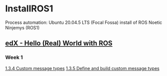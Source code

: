 # InstallROS1
Process automation: Ubuntu 20.04.5 LTS (Focal Fossa) install of ROS Noetic Ninjemys (ROS1)

## [edX - Hello (Real) World with ROS](https://www.youtube.com/@ros1xhellorealworldwithros620/featured)

### Week 1
[1.3.4 Custom message types](https://youtu.be/-7iNb7la3Ls)
[1.3.5 Define and build custom message types]()
